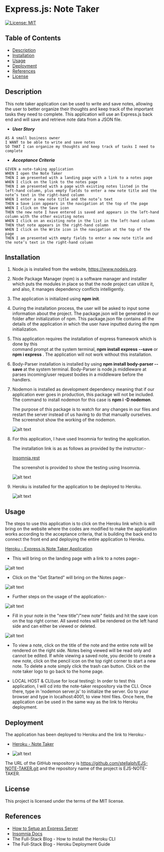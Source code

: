 # Express.js: Note Taker

[![License: MIT](https://img.shields.io/badge/License-MIT-yellow.svg)](https://opensource.org/licenses/MIT)


## Table of Contents
* [Description](#description)
* [Installation](#installation)
* [Usage](#usage)
* [Deployment](#deployment)
* [References](#references)
* [License](#license)

## Description

This note taker application can be used to write and save notes, allowing the user to better organize their thoughts and keep track of the important tasks they need to complete.  This application will use an Express.js back end and will save and retrieve note data from a JSON file. 

   * <strong><em>User Story</em></strong>
```
AS A small business owner
I WANT to be able to write and save notes
SO THAT I can organize my thoughts and keep track of tasks I need to complete
```
   * <strong><em>Acceptance Criteria</em></strong>
```
GIVEN a note-taking application
WHEN I open the Note Taker
THEN I am presented with a landing page with a link to a notes page
WHEN I click on the link to the notes page
THEN I am presented with a page with existing notes listed in the left-hand column, plus empty fields to enter a new note title and the note’s text in the right-hand column
WHEN I enter a new note title and the note’s text
THEN a Save icon appears in the navigation at the top of the page
WHEN I click on the Save icon
THEN the new note I have entered is saved and appears in the left-hand column with the other existing notes
WHEN I click on an existing note in the list in the left-hand column
THEN that note appears in the right-hand column
WHEN I click on the Write icon in the navigation at the top of the page
THEN I am presented with empty fields to enter a new note title and the note’s text in the right-hand column
```
   
## Installation

1. Node.js is installed from the website, https://www.nodejs.org. 

2. Node Package Manager (npm) is a software manager and installer which puts the modules in 
   place so that the node project can utilize it, and also, it manages dependency conflicts intelligently.

3. The application is initialized using <strong>npm init</strong>.
                 
4. During the installation process, the user will be asked to input some information about the 
   project.  The package.json will be generated in our folder after initialization of npm.  This package.json file contains all the details of the application in which the user have inputted during the npm initialization.

5. This application requires the installation of express framework which is done by this  
   command prompt at the system terminal, <strong>npm install express --save</strong> or <strong> npm i express </strong>.  The application will not work without this installation.   

6. Body-Parser installation is installed by using <strong>npm install body-parser -- save
   </strong>at the system terminal. Body-Parser is node.js middleware at parses incoming/user request bodies in a middleware before the handlers.        

7. Nodemon is installed as development dependency meaning that if our application 
   ever goes in production, this package will not be included.  The command to install nodemon for this case is <strong>npm i -D nodemon</strong>.
 
   The purpose of this package is to watch for any changes in our files and restart the server instead of us having to do that manually ourselves.  The screenshot show the working of the nodemon.
  
      ![alt text](./public/assets/img06.png)  

8. For this application, I have used Insomnia for testing the application.

   The installation link is as as follows as provided by the instructor:-

      [Insomnia.rest](https://insomnia.rest/download)
 
   The screenshot is provided to show the testing using Insomnia.

      ![alt text](./public/assets/img13.png) 

9.  Heroku is installed for the application to be deployed to Heroku. 

      ![alt text](./public/assets/img08.png)

## Usage

The steps to use this application is to click on the Heroku link which is will bring on the website where the codes are modified to make the application works according to the acceptance criteria, that is building the back end to connect the front end and deploying the entire application to Heroku.

   [Heroku - Express.js Note Taker Application](https://note-taker-app-stella.herokuapp.com/)
 
   -  This will bring on the landing page with a link to a notes page:-

   ![alt text](./public/assets/img14.png)

   -  Click on the "Get Started" will bring on the Notes page:-

   ![alt text](./public/assets/img01.png)

   -  Further steps on the usage of the application:-

   ![alt text](./public/assets/img01.png)

   -  Fill in your note in the "new title"/"new note" fields and hit the save icon on the top right corner. All saved notes will be rendered on the left hand side and can either be viewed or deleted. 

   ![alt text](./public/assets/img02.png)

   -  To view a note, click on the title of the note and the entire note will be rendered on the right side. Notes being viewed will be read only and cannot be edited. If while viewing a saved note, you decide to create a new note, click on the pencil icon on the top right corner to start a new note. To delete a note simply click the trash can button. Click on the note taker logo to go back to the home page.


   -  LOCAL HOST & CLI(use for local testing): In order to test this application, I will cd into the note-taker respository via the CLI. Once there, type in 'nodemon server.js' to initialize the server. Go to your browser and type in localhost:4001, to view html files. Once here, the application can be used in the same way as the link to Heroku deployment.

## Deployment

The application has been deployed to Heroku and the link to Heroku:-

 * [Heroku - Note Taker](https://note-taker-app-stella.herokuapp.com/)

 * ![alt text](./public/assets/img07.png)

The URL of the GitHub respository is https://github.com/stellalph/EJS-NOTE-TAKER.git and the repository name of the project is EJS-NOTE-TAKER.


## License
  
This project is licensed under the terms of the MIT license.

## References
* [How to Setup an Express Server](https://medium.com/@ralph1786/how-to-setup-an-express-server-5fd9cd9ae073)
* [Insomnia Docs](https://docs.insomnia.rest/insomnia/get-started)
* The Full-Stack Blog - How to install the Heroku CLI
* The Full-Stack Blog - Heroku Deployment Guide